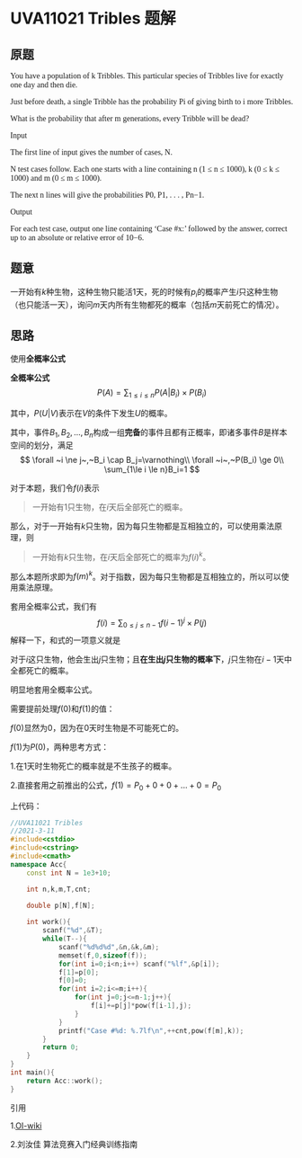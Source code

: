 # UVA11021 Tribles 题解

## 原题
<font face="Consolas">

You have a population of k Tribbles. This particular species of Tribbles live for exactly one day and then die. 


Just before death, a single Tribble has the probability Pi of giving birth to i more Tribbles.


What is the probability that after m generations, every Tribble will be dead?

Input


The first line of input gives the number of cases, N. 

N test cases follow. Each one starts with a line containing n (1 ≤ n ≤ 1000), k (0 ≤ k ≤ 1000) and m (0 ≤ m ≤ 1000). 

The next n lines will give the probabilities P0, P1, . . . , Pn−1.

Output

For each test case, output one line containing ‘Case #x:’ followed by the answer, correct up to an
absolute or relative error of 10−6.

</font>

## 题意

一开始有$k$种生物，这种生物只能活$1$天，死的时候有$p_i$的概率产生$i$只这种生物（也只能活一天），询问$m$天内所有生物都死的概率（包括$m$天前死亡的情况）。

## 思路

使用**全概率公式**

**全概率公式**$~$$~$$~$$~$
$$
P(A)=\sum_{1 \le i \le n}P(A|B_i)\times P(B_i)
$$

其中，$P(U|V)$表示在$V$的条件下发生$U$的概率。

其中，事件$B_1,B_2,...,B_n$构成一组**完备**的事件且都有正概率，即诸多事件$B$是样本空间的划分，满足
$$
\forall ~i \ne j~,~B_i \cap B_j=\varnothing\\
\forall ~i~,~P(B_i) \ge 0\\
\sum_{1\le i \le n}B_i=1
$$

对于本题，我们令$f(i)$表示

>一开始有$1$只生物，在$i$天后全部死亡的概率。

那么，对于一开始有$k$只生物，因为每只生物都是互相独立的，可以使用乘法原理，则

>一开始有$k$只生物，在$i$天后全部死亡的概率为$f(i)^k$。

那么本题所求即为$f(m)^k$。对于指数，因为每只生物都是互相独立的，所以可以使用乘法原理。

套用全概率公式，我们有
$$
f(i)=\sum_{0\le j \le n-1}f(i-1)^j \times P(j)
$$
解释一下，和式的一项意义就是

对于$i$这只生物，他会生出$j$只生物；且**在生出$j$只生物的概率下**，$j$只生物在$i-1$天中全都死亡的概率。

明显地套用全概率公式。

需要提前处理$f(0)$和$f(1)$的值：

$f(0)$显然为$0$，因为在$0$天时生物是不可能死亡的。

$f(1)$为$P(0)$，两种思考方式：

1.在$1$天时生物死亡的概率就是不生孩子的概率。

2.直接套用之前推出的公式，$f(1)=P_0+0+0+...+0=P_0$

上代码：
```cpp
//UVA11021 Tribles
//2021-3-11
#include<cstdio>
#include<cstring>
#include<cmath>
namespace Acc{
	const int N = 1e3+10;

	int n,k,m,T,cnt;

	double p[N],f[N];
	
	int work(){
		scanf("%d",&T);
		while(T--){
			scanf("%d%d%d",&n,&k,&m);
			memset(f,0,sizeof(f));
			for(int i=0;i<n;i++) scanf("%lf",&p[i]);
			f[1]=p[0];
            f[0]=0;
			for(int i=2;i<=m;i++){
				for(int j=0;j<=n-1;j++){
					f[i]+=p[j]*pow(f[i-1],j);
				}
			}
			printf("Case #%d: %.7lf\n",++cnt,pow(f[m],k));
		}
		return 0;
	}
}
int main(){
	return Acc::work();
}
```

引用

1.[OI-wiki](https://oi-wiki.org/math/expectation/#_10)

2.刘汝佳 算法竞赛入门经典训练指南
